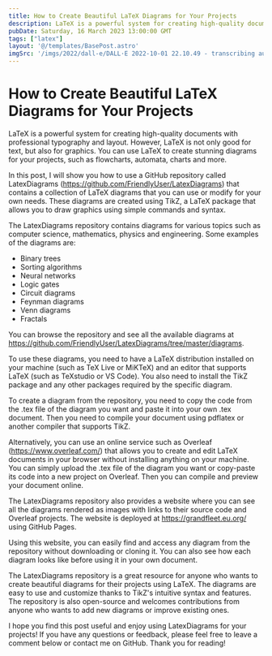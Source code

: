 ```yaml
---
title: How to Create Beautiful LaTeX Diagrams for Your Projects
description: LaTeX is a powerful system for creating high-quality documents with professional typography and layout. However, LaTeX is not only good for text, but also for graphics
pubDate: Saturday, 16 March 2023 13:00:00 GMT
tags: ["latex"]
layout: '@/templates/BasePost.astro'
imgSrc: '/imgs/2022/dall-e/DALL·E 2022-10-01 22.10.49 - transcribing audio to text.png'
---
```


# How to Create Beautiful LaTeX Diagrams for Your Projects

LaTeX is a powerful system for creating high-quality documents with professional typography and layout. However, LaTeX is not only good for text, but also for graphics. You can use LaTeX to create stunning diagrams for your projects, such as flowcharts, automata, charts and more.

In this post, I will show you how to use a GitHub repository called LatexDiagrams (https://github.com/FriendlyUser/LatexDiagrams) that contains a collection of LaTeX diagrams that you can use or modify for your own needs. These diagrams are created using TikZ, a LaTeX package that allows you to draw graphics using simple commands and syntax.

The LatexDiagrams repository contains diagrams for various topics such as computer science, mathematics, physics and engineering. Some examples of the diagrams are:

- Binary trees
- Sorting algorithms
- Neural networks
- Logic gates
- Circuit diagrams
- Feynman diagrams
- Venn diagrams
- Fractals

You can browse the repository and see all the available diagrams at https://github.com/FriendlyUser/LatexDiagrams/tree/master/diagrams.

To use these diagrams, you need to have a LaTeX distribution installed on your machine (such as TeX Live or MiKTeX) and an editor that supports LaTeX (such as TeXstudio or VS Code). You also need to install the TikZ package and any other packages required by the specific diagram.

To create a diagram from the repository, you need to copy the code from the .tex file of the diagram you want and paste it into your own .tex document. Then you need to compile your document using pdflatex or another compiler that supports TikZ.

Alternatively, you can use an online service such as Overleaf (https://www.overleaf.com/) that allows you to create and edit LaTeX documents in your browser without installing anything on your machine. You can simply upload the .tex file of the diagram you want or copy-paste its code into a new project on Overleaf. Then you can compile and preview your document online.

The LatexDiagrams repository also provides a website where you can see all the diagrams rendered as images with links to their source code and Overleaf projects. The website is deployed at https://grandfleet.eu.org/ using GitHub Pages.

Using this website, you can easily find and access any diagram from the repository without downloading or cloning it. You can also see how each diagram looks like before using it in your own document.

The LatexDiagrams repository is a great resource for anyone who wants to create beautiful diagrams for their projects using LaTeX. The diagrams are easy to use and customize thanks to TikZ's intuitive syntax and features. The repository is also open-source and welcomes contributions from anyone who wants to add new diagrams or improve existing ones.

I hope you find this post useful and enjoy using LatexDiagrams for your projects! If you have any questions or feedback, please feel free to leave a comment below or contact me on GitHub. Thank you for reading!

